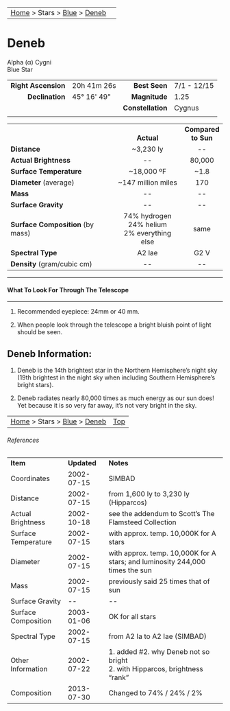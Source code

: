 |    |    |
|:---|---:|
|[Home](/notes/#object-notes) > Stars > [Blue](!blue_stars) > [Deneb](#deneb)|  |

# Deneb
Alpha (α) Cygni<br/>
Blue Star

|   |   |   |   |
|--:|:--|--:|:--|
|**Right Ascension**|20h 41m 26s|**Best Seen**|7/1 - 12/15|
|**Declination**|45&deg; 16' 49"|**Magnitude**|1.25|
|   |   |**Constellation**|Cygnus|
|   |   |   |   |


|   |   |   |
|---|:---:|:---:|
|   | <br/>**Actual**| **Compared<br/>to Sun** |
|**Distance** | ~3,230 ly | -- |
|**Actual Brightness**	 | --	 | 80,000 |
|**Surface Temperature** | ~18,000 ºF | ~1.8 |
|**Diameter** (average)  | ~147 million miles | 170 |
|**Mass**	             | -- | -- |
|**Surface Gravity**	 | -- | -- |
|**Surface Composition** (by mass) |74% hydrogen<br/>24% helium<br/>2% everything else| same |
|**Spectral Type**       | A2 lae | G2 V | 
|**Density** (gram/cubic cm) | -- | -- | 

---
#### What To Look For Through The Telescope
---	

1.	Recommended eyepiece: 24mm or 40 mm.

1.	When people look through the telescope a bright bluish point of light should be seen.

## Deneb Information:

1.	Deneb is the 14th brightest star in the Northern Hemisphere’s night sky (19th brightest in the night sky when including Southern Hemisphere’s bright stars).

1.	Deneb radiates nearly 80,000 times as much energy as our sun does!<br/>Yet because it is so very far away, it’s not very bright in the sky.
 

|    |    |
|:---|---:|
|[Home](/notes/#object-notes) > Stars > [Blue](!blue_stars) > [Deneb](#deneb)| [Top](#deneb) |

###### References

|   |   |   |
|---|---|---|
|**Item**|**Updated**|**Notes**| 
|Coordinates|2002-07-15|SIMBAD|
|Distance|2002-07-15|from 1,600 ly  to  3,230 ly   (Hipparcos)|
|Actual Brightness|2002-10-18|see the addendum to Scott’s The Flamsteed Collection|
|Surface Temperature|2002-07-15|with approx. temp. 10,000K for A stars|
|Diameter|2002-07-15|with approx. temp. 10,000K for A stars; and luminosity 244,000 times the sun|
|Mass|2002-07-15|previously said 25 times that of sun|
|Surface Gravity| -- | -- |
|Surface Composition|2003-01-06|OK for all stars|
|Spectral Type|2002-07-15|from A2 Ia  to  A2 Iae   (SIMBAD)|
|Other Information|2002-07-22|1.  added #2. why Deneb not so bright<br/>2.  with Hipparcos, brightness “rank”|
|Composition|2013-07-30|Changed to 74% / 24% / 2%|
